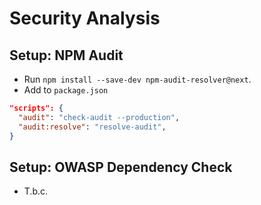 # Security Analysis

## Setup: NPM Audit

- Run `npm install --save-dev npm-audit-resolver@next`.
- Add to `package.json`
```json
"scripts": {
  "audit": "check-audit --production",
  "audit:resolve": "resolve-audit",
}
```

## Setup: OWASP Dependency Check

- T.b.c.

